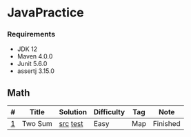 # JavaPractice

### Requirements

* JDK 12
* Maven 4.0.0
* Junit 5.6.0
* assertj 3.15.0

## Math

| # | Title | Solution | Difficulty | Tag | Note |
|---|-------|----------|------------|-----|------|
[1](https://leetcode.com/problems/two-sum/) | Two Sum | [src](src/main/java/Two_Sum/Two_Sum.java) [test](src/test/java/Two_Sum/Test_1.java) | Easy | Map| Finished